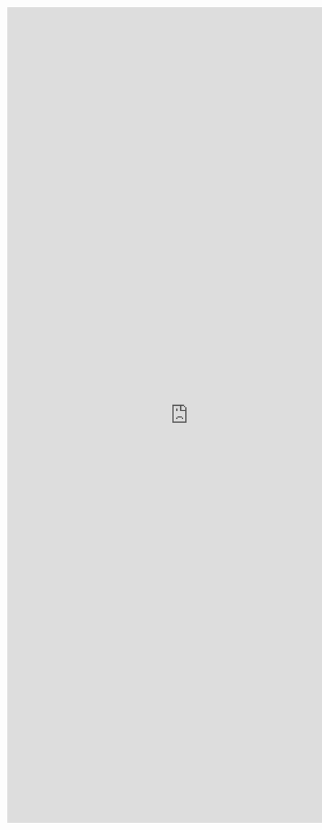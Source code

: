 <iframe src="https://docs.google.com/forms/d/e/1FAIpQLSdLiejJYku32NwNiLFhjy_wr4OBKJZrFXwoBas5oBmfi54Gbw/viewform?embedded=true" width="840" height="1892" frameborder="0" marginheight="0" marginwidth="0">Loading…</iframe>
